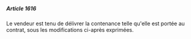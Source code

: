 ##### Article 1616

Le vendeur est tenu de délivrer la contenance telle qu'elle est portée au contrat, sous les modifications ci-après exprimées.

